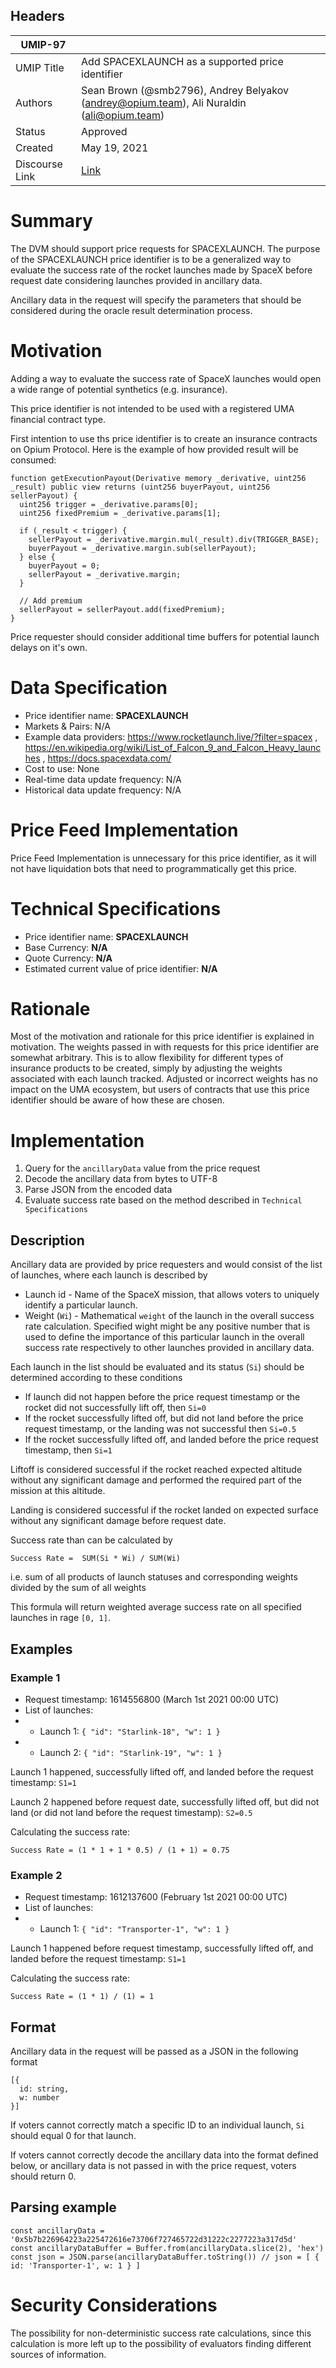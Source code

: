 ## Headers

| UMIP-97                |                                                               |
| ------------------- | ------------------------------------------------------------- |
| UMIP Title          | Add SPACEXLAUNCH as a supported price identifier |
| Authors             | Sean Brown (@smb2796), Andrey Belyakov (andrey@opium.team), Ali Nuraldin (ali@opium.team) |
| Status              | Approved                                                         |
| Created             | May 19, 2021                                              |
| Discourse Link      | [Link](https://discourse.umaproject.org/t/add-spacexlaunch-as-a-supported-price-identifier/1105)            |

# Summary 

The DVM should support price requests for SPACEXLAUNCH. The purpose of the SPACEXLAUNCH price identifier is to be a generalized way to evaluate the success rate of the rocket launches made by SpaceX before request date considering launches provided in ancillary data.

Ancillary data in the request will specify the parameters that should be considered during the oracle result determination process.

# Motivation

Adding a way to evaluate the success rate of SpaceX launches would open a wide range of potential synthetics (e.g. insurance).

This price identifier is not intended to be used with a registered UMA financial contract type.

First intention to use ths price identifier is to create an insurance contracts on Opium Protocol. Here is the example of how provided result will be consumed:

```
function getExecutionPayout(Derivative memory _derivative, uint256 _result) public view returns (uint256 buyerPayout, uint256 sellerPayout) {
  uint256 trigger = _derivative.params[0];
  uint256 fixedPremium = _derivative.params[1];

  if (_result < trigger) {
    sellerPayout = _derivative.margin.mul(_result).div(TRIGGER_BASE);
    buyerPayout = _derivative.margin.sub(sellerPayout);
  } else {
    buyerPayout = 0;
    sellerPayout = _derivative.margin;
  }

  // Add premium
  sellerPayout = sellerPayout.add(fixedPremium);
}
```

Price requester should consider additional time buffers for potential launch delays on it's own.

# Data Specification

- Price identifier name: **SPACEXLAUNCH** 
- Markets & Pairs: N/A
- Example data providers: https://www.rocketlaunch.live/?filter=spacex , https://en.wikipedia.org/wiki/List_of_Falcon_9_and_Falcon_Heavy_launches , https://docs.spacexdata.com/
- Cost to use: None
- Real-time data update frequency: N/A
- Historical data update frequency: N/A

# Price Feed Implementation

Price Feed Implementation is unnecessary for this price identifier, as it will not have liquidation bots that need to programmatically get this price.

# Technical Specifications

- Price identifier name: **SPACEXLAUNCH**
- Base Currency: **N/A**
- Quote Currency: **N/A**
- Estimated current value of price identifier: **N/A**

# Rationale

Most of the motivation and rationale for this price identifier is explained in motivation. The weights passed in with requests for this price identifier are somewhat arbitrary. This is to allow flexibility for different types of insurance products to be created, simply by adjusting the weights associated with each launch tracked. Adjusted or incorrect weights has no impact on the UMA ecosystem, but users of contracts that use this price identifier should be aware of how these are chosen.

# Implementation

1. Query for the `ancillaryData` value from the price request
2. Decode the ancillary data from bytes to UTF-8
3. Parse JSON from the encoded data
4. Evaluate success rate based on the method described in `Technical Specifications`

## Description

Ancillary data are provided by price requesters and would consist of the list of launches, where each launch is described by
- Launch id - Name of the SpaceX mission, that allows voters to uniquely identify a particular launch.
- Weight (`Wi`) - Mathematical `weight` of the launch in the overall success rate calculation. Specified wight might be any positive number that is used to define the importance of this particular launch in the overall success rate respectively to other launches provided in ancillary data.

Each launch in the list should be evaluated and its status (`Si`) should be determined according to these conditions
- If launch did not happen before the price request timestamp or the rocket did not successfully lift off, then `Si=0`
- If the rocket successfully lifted off, but did not land before the price request timestamp, or the landing was not successful then `Si=0.5`
- If the rocket successfully lifted off, and landed before the price request timestamp, then `Si=1`

Liftoff is considered successful if the rocket reached expected altitude without any significant damage and performed the required part of the mission at this altitude.

Landing is considered successful if the rocket landed on expected surface without any significant damage before request date.

Success rate than can be calculated by
```
Success Rate =  SUM(Si * Wi) / SUM(Wi)
```

i.e. sum of all products of launch statuses and corresponding weights divided by the sum of all weights

This formula will return weighted average success rate on all specified launches in rage `[0, 1]`.

## Examples

### Example 1

- Request timestamp: 1614556800 (March 1st 2021 00:00 UTC)
- List of launches:
- - Launch 1: `{ "id": "Starlink-18", "w": 1 }`
- - Launch 2: `{ "id": "Starlink-19", "w": 1 }`

Launch 1 happened, successfully lifted off, and landed before the request timestamp: `S1=1`

Launch 2 happened before request date, successfully lifted off, but did not land (or did not land before the request timestamp): `S2=0.5`

Calculating the success rate:
```
Success Rate = (1 * 1 + 1 * 0.5) / (1 + 1) = 0.75
```

### Example 2
- Request timestamp: 1612137600 (February 1st 2021 00:00 UTC)
- List of launches:
- -  Launch 1: `{ "id": "Transporter-1", "w": 1 }`

Launch 1 happened before request timestamp, successfully lifted off, and landed before the request timestamp: `S1=1`

Calculating the success rate:
```
Success Rate = (1 * 1) / (1) = 1
```

## Format
Ancillary data in the request will be passed as a JSON  in the following format

```
[{
  id: string,
  w: number
}]
```

If voters cannot correctly match a specific ID to an individual launch, `Si` should equal 0 for that launch.

If voters cannot correctly decode the ancillary data into the format defined below, or ancillary data is not passed in with the price request, voters should return 0.

## Parsing example
```
const ancillaryData = '0x5b7b226964223a225472616e73706f727465722d31222c2277223a317d5d'
const ancillaryDataBuffer = Buffer.from(ancillaryData.slice(2), 'hex')
const json = JSON.parse(ancillaryDataBuffer.toString()) // json = [ { id: 'Transporter-1', w: 1 } ]
```

# Security Considerations

The possibility for non-deterministic success rate calculations, since this calculation is more left up to the possibility of evaluators finding different sources of information.
